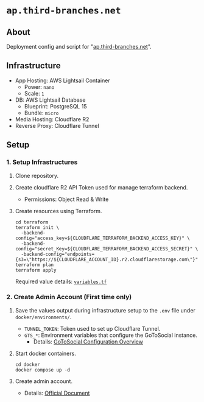 # `ap.third-branches.net`

## About

Deployment config and script for "[ap.third-branches.net](https://ap.third-branches.net)".

## Infrastructure

- App Hosting: AWS Lightsail Container
  - Power: `nano`
  - Scale: `1`
- DB: AWS Lightsail Database
  - Blueprint: PostgreSQL 15
  - Bundle: `micro`
- Media Hosting: Cloudflare R2
- Reverse Proxy: Cloudflare Tunnel

## Setup

### 1. Setup Infrastructures

1. Clone repository.
2. Create cloudflare R2 API Token used for manage terraform backend.
   - Permissions: Object Read & Write
3. Create resources using Terraform.

   ```shell
   cd terraform
   terraform init \
     -backend-config="access_key=${CLOUDFLARE_TERRAFORM_BACKEND_ACCESS_KEY}" \
     -backend-config="secret_Key=${CLOUDFLARE_TERRAFORM_BACKEND_ACCESS_SECRET}" \
     -backend-config="endpoints={s3=\"https://${CLOUDFLARE_ACCOUNT_ID}.r2.cloudflarestorage.com\"}"
   terraform plan
   terraform apply
   ```

   Required value details: [`variables.tf`](./terraform/variable.tf)

### 2. Create Admin Account (First time only)

1. Save the values output during infrastructure setup to the `.env` file under `docker/environments/`.
   - `TUNNEL_TOKEN`: Token used to set up Cloudflare Tunnel.
   - `GTS_*`: Environment variables that configure the GoToSocial instance.
     - Details: [GoToSocial Configuration Overview](https://docs.gotosocial.org/en/latest/configuration/)
2. Start docker containers.

   ```shell
   cd docker
   docker compose up -d
   ```

3. Create admin account.
   - Details: [Official Document](https://docs.gotosocial.org/en/latest/getting_started/user_creation/)
